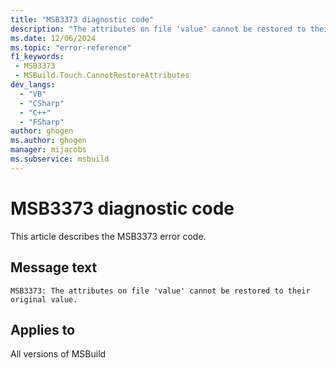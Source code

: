 ```yaml
---
title: "MSB3373 diagnostic code"
description: "The attributes on file 'value' cannot be restored to their original value."
ms.date: 12/06/2024
ms.topic: "error-reference"
f1_keywords:
 - MSB3373
 - MSBuild.Touch.CannotRestoreAttributes
dev_langs:
  - "VB"
  - "CSharp"
  - "C++"
  - "FSharp"
author: ghogen
ms.author: ghogen
manager: mijacobs
ms.subservice: msbuild
---
```


# MSB3373 diagnostic code

<!-- :::ErrorDefinitionDescription::: -->
<!-- :::editable-content name="introDescription"::: -->
This article describes the MSB3373 error code.
<!-- :::editable-content-end::: -->

## Message text

```output
MSB3373: The attributes on file 'value' cannot be restored to their original value.
```

<!-- :::editable-content name="postOutputDescription"::: -->
<!--
{StrBegin="MSB3373: "}
-->
<!-- :::editable-content-end::: -->
<!-- :::ErrorDefinitionDescription-end::: -->

## Applies to

All versions of MSBuild
